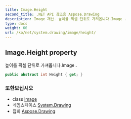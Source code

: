 ```yaml
---
title: Image.Height
second_title: .NET API 참조용 Aspose.Drawing
description: Image 재산. 높이를 픽셀 단위로 가져옵니다.Image .
type: docs
weight: 60
url: /ko/net/system.drawing/image/height/
---
```

## Image.Height property

높이를 픽셀 단위로 가져옵니다.Image .

```csharp
public abstract int Height { get; }
```

### 또한보십시오

* class [Image](../)
* 네임스페이스 [System.Drawing](../../image/)
* 집회 [Aspose.Drawing](../../../)


